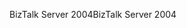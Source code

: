 <span data-ttu-id="c9d27-101">BizTalk Server 2004</span><span class="sxs-lookup"><span data-stu-id="c9d27-101">BizTalk Server 2004</span></span>